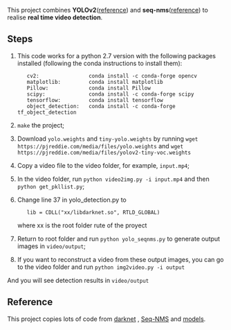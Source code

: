 This project combines **YOLOv2**([reference](https://arxiv.org/abs/1506.02640)) and **seq-nms**([reference](https://arxiv.org/abs/1602.08465)) to realise **real time video detection**.

## Steps
1. This code works for a python 2.7 version with the following packages installed (following the conda instructions to install them):


          cv2:                conda install -c conda-forge opencv
          matplotlib:         conda install matplotlib
          Pillow:             conda install Pillow
          scipy:              conda install -c conda-forge scipy
          tensorflow:         conda install tensorflow
          object_detection:   conda install -c conda-forge tf_object_detection
          
          

2. `make` the project;

3. Download `yolo.weights` and `tiny-yolo.weights` by running `wget https://pjreddie.com/media/files/yolo.weights` and  `wget https://pjreddie.com/media/files/yolov2-tiny-voc.weights`

4. Copy a video file to the video folder, for example, `input.mp4`;

5. In the video folder, run `python video2img.py -i input.mp4` and then `python get_pkllist.py`;

6. Change line 37 in yolo_detection.py to 


          lib = CDLL("xx/libdarknet.so", RTLD_GLOBAL) 
          
          
   where xx is the root folder rute of the proyect
   
7. Return to root folder and run `python yolo_seqnms.py` to generate output images in `video/output`;

8. If you want to reconstruct a video from these output images, you can go to the video folder and run `python img2video.py -i output`

And you will see detection results in `video/output`

## Reference
This project copies lots of code from [darknet](https://github.com/pjreddie/darknet) , [Seq-NMS](https://github.com/lrghust/Seq-NMS) and  [models](https://github.com/tensorflow/models).
